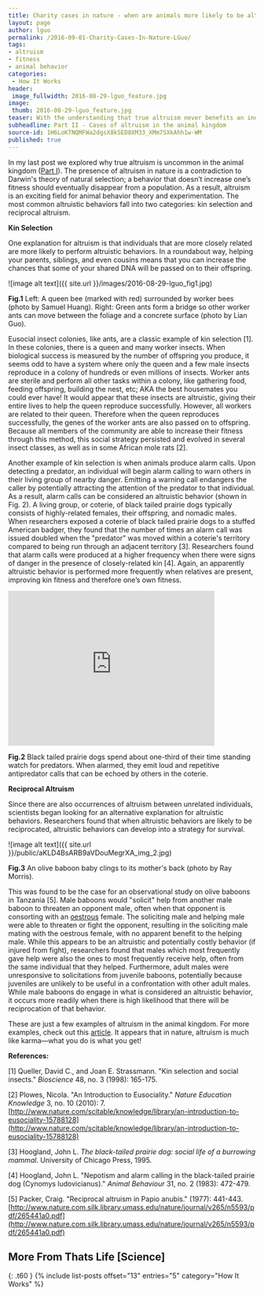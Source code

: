 ```yaml
---
title: Charity cases in nature - when are animals more likely to be altruistic?
layout: page
author: lguo
permalink: /2016-09-01-Charity-Cases-In-Nature-LGuo/
tags:
- altruism
- fitness
- animal behavior
categories:
 - How It Works
header:
 image_fullwidth: 2016-08-29-lguo_feature.jpg
image:
 thumb: 2016-08-29-lguo_feature.jpg
teaser: With the understanding that true altruism never benefits an individual, let’s explore some of these interesting cases of altruism in nature.
subheadline: Part II - Cases of altruism in the animal kingdom
source-id: 1H6LoKTNQMFWa2dgsX8kSED8XM33_XMm7SXkAhh1w-WM
published: true
---
```

In my last post we explored why true altruism is uncommon in the animal kingdom ([Part I](http://thatslifesci.com.s3-website-us-east-1.amazonaws.com/2016-08-22-Being-selfish-means-staying-alive-LGuo/)). The presence of altruism in nature is a contradiction to Darwin's theory of natural selection; a behavior that doesn’t increase one’s fitness should eventually disappear from a population. As a result, altruism is an exciting field for animal behavior theory and experimentation. The most common altruistic behaviors fall into two categories: kin selection and reciprocal altruism. 

**Kin Selection**

One explanation for altruism is that individuals that are more closely related are more likely to perform altruistic behaviors. In a roundabout way, helping your parents, siblings, and even cousins means that you can increase the chances that some of your shared DNA will be passed on to their offspring. 

![image alt text]({{ site.url }}/images/2016-08-29-lguo_fig1.jpg)

**Fig.1** Left: A queen bee (marked with red) surrounded by worker bees (photo by Samuel Huang). Right: Green ants form a bridge so other worker ants can move between the foliage and a concrete surface (photo by Lian Guo).

Eusocial insect colonies, like ants, are a classic example of kin selection [1]. In these colonies, there is a queen and many worker insects. When biological success is measured by the number of offspring you produce, it seems odd to have a system where only the queen and a few male insects reproduce in a colony of hundreds or even millions of insects. Worker ants are sterile and perform all other tasks within a colony, like gathering food, feeding offspring, building the nest, etc; AKA the best housemates you could ever have! It would appear that these insects are altruistic, giving their entire lives to help the queen reproduce successfully. However, all workers are related to their queen. Therefore when the queen reproduces successfully, the genes of the worker ants are also passed on to offspring. Because all members of the community are able to increase their fitness through this method, this social strategy persisted and evolved in several insect classes, as well as in some African mole rats [2]. 

Another example of kin selection is when animals produce alarm calls. Upon detecting a predator, an individual will begin alarm calling to warn others in their living group of nearby danger. Emitting a warning call endangers the caller by potentially attracting the attention of the predator to that individual. As a result, alarm calls can be considered an altruistic behavior (shown in Fig. 2). A living group, or coterie, of black tailed prairie dogs typically consists of highly-related females, their offspring, and nomadic males. When researchers exposed a coterie of black tailed prairie dogs to a stuffed American badger, they found that the number of times an alarm call was issued doubled when the "predator" was moved within a coterie's territory compared to being run through an adjacent territory [3]. Researchers found that alarm calls were produced at a higher frequency when there were signs of danger in the presence of closely-related kin [4]. Again, an apparently altruistic behavior is performed more frequently when relatives are present, improving kin fitness and therefore one’s own fitness.

<div class="flex-video"> 

<iframe width="420" height="315" src="https://www.youtube.com/embed/uQWPSVqhdbo" frameborder="0" allowfullscreen></iframe>

</div>

**Fig.2** Black tailed prairie dogs spend about one-third of their time standing watch for predators. When alarmed, they emit loud and repetitive antipredator calls that can be echoed by others in the coterie.

**Reciprocal Altruism**

Since there are also occurrences of altruism between unrelated individuals, scientists began looking for an alternative explanation for altruistic behaviors. Researchers found that when altruistic behaviors are likely to be reciprocated, altruistic behaviors can develop into a strategy for survival. 

![image alt text]({{ site.url }}/public/aKLD4BsARB9aVDouMegrXA_img_2.jpg)

**Fig.3** An olive baboon baby clings to its mother's back (photo by Ray Morris). 

This was found to be the case for an observational study on olive baboons in Tanzania [5]. Male baboons would "solicit" help from another male baboon to threaten an opponent male, often when that opponent is consorting with an [oestrous](http://www.encyclopedia.com/topic/oestrus_cycle.aspx) female. The soliciting male and helping male were able to threaten or fight the opponent, resulting in the soliciting male mating with the oestrous female, with no apparent benefit to the helping male. While this appears to be an altruistic and potentially costly behavior (if injured from fight), researchers found that males which most frequently gave help were also the ones to most frequently receive help, often from the same individual that they helped. Furthermore, adult males were unresponsive to solicitations from juvenile baboons, potentially because juveniles are unlikely to be useful in a confrontation with other adult males. While male baboons do engage in what is considered an altruistic behavior, it occurs more readily when there is high likelihood that there will be reciprocation of that behavior. 

These are just a few examples of altruism in the animal kingdom. For more examples, check out this [article](http://goodnature.nathab.com/is-animal-altruism-real/). It appears that in nature, altruism is much like karma—what you do is what you get!

**References:**

[1] Queller, David C., and Joan E. Strassmann. "Kin selection and social insects." *Bioscience* 48, no. 3 (1998): 165-175.

[2] Plowes, Nicola. "An Introduction to Eusociality." *Nature Education Knowledge* 3, no. 10 (2010): 7. [http://www.nature.com/scitable/knowledge/library/an-introduction-to-eusociality-15788128](http://www.nature.com/scitable/knowledge/library/an-introduction-to-eusociality-15788128)

[3] Hoogland, John L. *The black-tailed prairie dog: social life of a burrowing mammal*. University of Chicago Press, 1995.

[4] Hoogland, John L. "Nepotism and alarm calling in the black-tailed prairie dog (Cynomys ludovicianus)." *Animal Behaviour* 31, no. 2 (1983): 472-479.

[5] Packer, Craig. "Reciprocal altruism in Papio anubis." (1977): 441-443. [http://www.nature.com.silk.library.umass.edu/nature/journal/v265/n5593/pdf/265441a0.pdf](http://www.nature.com.silk.library.umass.edu/nature/journal/v265/n5593/pdf/265441a0.pdf)

## More From Thats Life [Science]
{: .t60 }
{% include list-posts offset="13" entries="5" category="How It Works" %}
